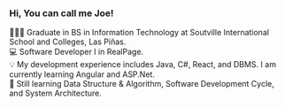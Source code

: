 ### Hi, You can call me Joe!

  <span style="text-align: right;">👨🏽‍🎓</span>  Graduate in BS in Information Technology at Soutville International School and Colleges, Las Piñas. <br>
  <span style="text-align: right;">💻</span>   Software Developer I in RealPage.<br>
  <span style="text-align: right;">💡</span>  My development experience includes Java, C#, React, and DBMS. I am currently learning Angular and ASP.Net.<br>
  <span style="text-align: right;">🤯</span>  Still learning Data Structure & Algorithm, Software Development Cycle, and System Architecture.<br>


